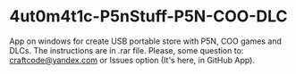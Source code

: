 # 4ut0m4t1c-P5nStuff-P5N-COO-DLC
App on windows for create USB portable store with P5N, COO games and DLCs.
The instructions are in .rar file.
Please, some question to: craftcode@yandex.com or Issues option (It's here, in GitHub App). 
